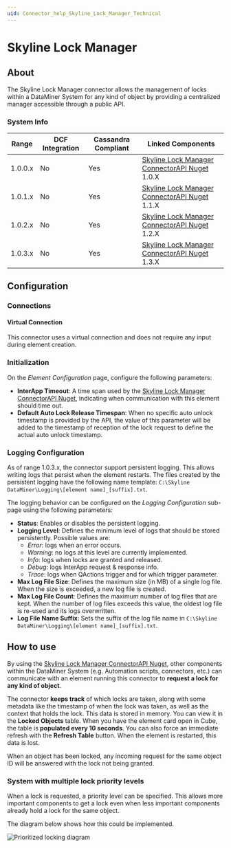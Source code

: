 ```yaml
---
uid: Connector_help_Skyline_Lock_Manager_Technical
---
```


# Skyline Lock Manager

## About

The Skyline Lock Manager connector allows the management of locks within a DataMiner System for any kind of object by providing a centralized manager accessible through a public API.

### System Info

| Range | DCF Integration | Cassandra Compliant | Linked Components |
|--|--|--|--|
| 1.0.0.x | No | Yes | [Skyline Lock Manager ConnectorAPI Nuget](https://www.nuget.org/packages/Skyline.DataMiner.ConnectorAPI.SkylineLockManager/) 1.0.X |
| 1.0.1.x | No | Yes | [Skyline Lock Manager ConnectorAPI Nuget](https://www.nuget.org/packages/Skyline.DataMiner.ConnectorAPI.SkylineLockManager/) 1.1.X |
| 1.0.2.x | No | Yes | [Skyline Lock Manager ConnectorAPI Nuget](https://www.nuget.org/packages/Skyline.DataMiner.ConnectorAPI.SkylineLockManager/) 1.2.X |
| 1.0.3.x | No | Yes | [Skyline Lock Manager ConnectorAPI Nuget](https://www.nuget.org/packages/Skyline.DataMiner.ConnectorAPI.SkylineLockManager/) 1.3.X |

## Configuration

### Connections

#### Virtual Connection

This connector uses a virtual connection and does not require any input during element creation.

### Initialization

On the *Element Configuration* page, configure the following parameters:

- **InterApp Timeout**: A time span used by the [Skyline Lock Manager ConnectorAPI Nuget](https://www.nuget.org/packages/Skyline.DataMiner.ConnectorAPI.SkylineLockManager/), indicating when communication with this element should time out.
- **Default Auto Lock Release Timespan**: When no specific auto unlock timestamp is provided by the API, the value of this parameter will be added to the timestamp of reception of the lock request to define the actual auto unlock timestamp.

### Logging Configuration

As of range 1.0.3.x, the connector support persistent logging. This allows writing logs that persist when the element restarts.
The files created by the persistent logging have the following name template: `C:\Skyline DataMiner\Logging\[element name]_[suffix].txt`.

The logging behavior can be configured on the *Logging Configuration* sub-page using the following parameters:

- **Status**: Enables or disables the persistent logging.
- **Logging Level**: Defines the minimum level of logs that should be stored persistently. Possible values are: 
    - *Error*: logs when an error occurs.
    - *Warning*: no logs at this level are currently implemented.
    - *Info*: logs when locks are granted and released.
    - *Debug*: logs InterApp request & response info.
    - *Trace*: logs when QActions trigger and for which trigger parameter.
- **Max Log File Size**: Defines the maximum size (in MB) of a single log file. When the size is exceeded, a new log file is created.
- **Max Log File Count**: Defines the maximum number of log files that are kept. When the number of log files exceeds this value, the oldest log file is re-used and its logs overwritten.
- **Log File Name Suffix**: Sets the suffix of the log file name in `C:\Skyline DataMiner\Logging\[element name]_[suffix].txt`.

## How to use

By using the [Skyline Lock Manager ConnectorAPI Nuget](https://www.nuget.org/packages/Skyline.DataMiner.ConnectorAPI.SkylineLockManager/), other components within the DataMiner System (e.g. Automation scripts, connectors, etc.) can communicate with an element running this connector to **request a lock for any kind of object**.

The connector **keeps track** of which locks are taken, along with some metadata like the timestamp of when the lock was taken, as well as the context that holds the lock. This data is stored in memory. You can view it in the **Locked Objects** table. When you have the element card open in Cube, the table is **populated every 10 seconds**. You can also force an immediate refresh with the **Refresh Table** button. When the element is restarted, this data is lost.

When an object has been locked, any incoming request for the same object ID will be answered with the lock not being granted.

### System with multiple lock priority levels

When a lock is requested, a priority level can be specified. This allows more important components to get a lock even when less important components already hold a lock for the same object.

The diagram below shows how this could be implemented.

![Prioritized locking diagram](~/connector/images/Skyline_Lock_Manager_Prioritized_Locking_Communication_Diagram.png)
